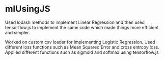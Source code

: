 # mlUsingJS

Used lodash methods to implement Linear Regression
and then used tensorflow.js to implement the same
code which made things more efficient and simpler.

Worked on custom csv loader for implementing Logistic
Regression. 
Used different loss functions such as Mean Squared Error
and cross entropy loss. Applied different functions such
as sigmoid and softmax using tensorflow.js
